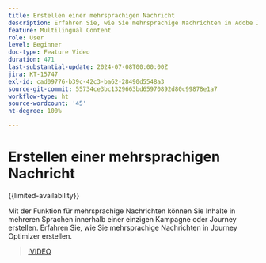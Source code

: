 ```yaml
---
title: Erstellen einer mehrsprachigen Nachricht
description: Erfahren Sie, wie Sie mehrsprachige Nachrichten in Adobe Journey Optimizer erstellen.
feature: Multilingual Content
role: User
level: Beginner
doc-type: Feature Video
duration: 471
last-substantial-update: 2024-07-08T00:00:00Z
jira: KT-15747
exl-id: cad09776-b39c-42c3-ba62-28490d5548a3
source-git-commit: 55734ce3bc1329663bd65970892d80c99878e1a7
workflow-type: ht
source-wordcount: '45'
ht-degree: 100%

---
```


# Erstellen einer mehrsprachigen Nachricht

{{limited-availability}}

Mit der Funktion für mehrsprachige Nachrichten können Sie Inhalte in mehreren Sprachen innerhalb einer einzigen Kampagne oder Journey erstellen. Erfahren Sie, wie Sie mehrsprachige Nachrichten in Journey Optimizer erstellen.

>[!VIDEO](https://video.tv.adobe.com/v/3430921/?learn=on)
